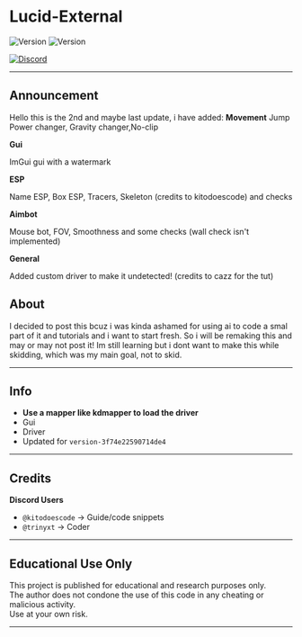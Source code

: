 # **Lucid-External**

![Version](https://img.shields.io/badge/version-0.2-blue?style=flat-square)
![Version](https://img.shields.io/badge/version-0.4.1-blue?style=flat-square)

[![Discord](https://img.shields.io/static/v1?message=trinyxt&logo=discord&label=Discord&color=7289DA&logoColor=white&labelColor=&style=for-the-badge)](https://discord.com/users/829074422517465119)

---

## Announcement

Hello this is the 2nd and maybe last update, i have added: 
**Movement**
Jump Power changer, Gravity changer,No-clip

**Gui**

ImGui gui with a watermark

**ESP**

Name ESP, Box ESP, Tracers, Skeleton (credits to kitodoescode) and checks

**Aimbot**

Mouse bot, FOV, Smoothness and some checks (wall check isn't implemented)

**General**

Added custom driver to make it undetected! (credits to cazz for the tut)


## About

I decided to post this bcuz i was kinda ashamed for using ai to code a smal part of it and tutorials
and i want to start fresh. So i will be remaking this and may or may not post it!
Im still learning but i dont want to make this while skidding, which was my main goal, not to skid.

---

## Info

- **Use a mapper like kdmapper to load the driver**
- Gui
- Driver
- Updated for `version-3f74e22590714de4`

---

## Credits

**Discord Users**  
- `@kitodoescode` → Guide/code snippets
- `@trinyxt` → Coder
---

## Educational Use Only

This project is published for educational and research purposes only.  
The author does not condone the use of this code in any cheating or malicious activity.  
Use at your own risk.

---
